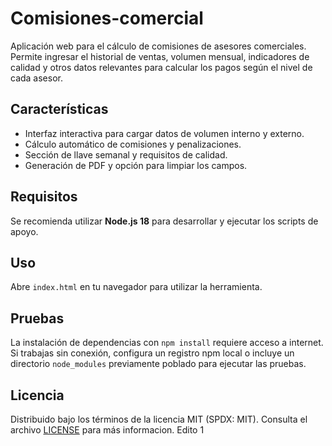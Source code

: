 # Comisiones-comercial

Aplicación web para el cálculo de comisiones de asesores comerciales.
Permite ingresar el historial de ventas, volumen mensual, indicadores de calidad
y otros datos relevantes para calcular los pagos según el nivel de cada asesor.

## Características
- Interfaz interactiva para cargar datos de volumen interno y externo.
- Cálculo automático de comisiones y penalizaciones.
- Sección de llave semanal y requisitos de calidad.
- Generación de PDF y opción para limpiar los campos.

## Requisitos
Se recomienda utilizar **Node.js 18** para desarrollar y ejecutar los scripts de apoyo.

## Uso
Abre `index.html` en tu navegador para utilizar la herramienta.

## Pruebas
La instalación de dependencias con `npm install` requiere acceso a internet.
Si trabajas sin conexión, configura un registro npm local o incluye un
directorio `node_modules` previamente poblado para ejecutar las pruebas.

## Licencia
Distribuido bajo los términos de la licencia MIT (SPDX: MIT). Consulta el archivo [LICENSE](LICENSE) para más informacion. 
Edito 1
